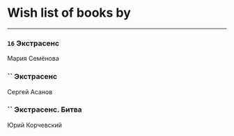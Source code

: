 # Wish list of books by [](https://ok.ru/profile/536771522733)
---

### `16` Экстрасенс
Мария Семёнова

### `` Экстрасенс
Сергей Асанов

### `` Экстрасенс. Битва
Юрий  Корчевский

